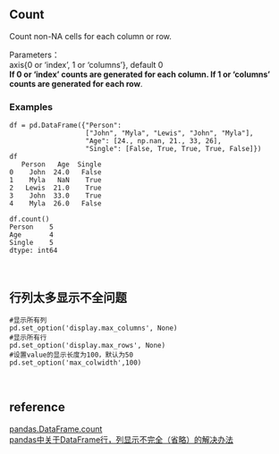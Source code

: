 ## Count
Count non-NA cells for each column or row.

Parameters：  
axis{0 or ‘index’, 1 or ‘columns’}, default 0  
**If 0 or ‘index’ counts are generated for each column. If 1 or ‘columns’ counts are generated for each row**.

### Examples
```
df = pd.DataFrame({"Person":
                   ["John", "Myla", "Lewis", "John", "Myla"],
                   "Age": [24., np.nan, 21., 33, 26],
                   "Single": [False, True, True, True, False]})
df
   Person   Age  Single
0    John  24.0   False
1    Myla   NaN    True
2   Lewis  21.0    True
3    John  33.0    True
4    Myla  26.0   False
```
```
df.count()
Person    5
Age       4
Single    5
dtype: int64
```

&nbsp;
## 行列太多显示不全问题
```
#显示所有列
pd.set_option('display.max_columns', None)
#显示所有行
pd.set_option('display.max_rows', None)
#设置value的显示长度为100，默认为50
pd.set_option('max_colwidth',100)
```

&nbsp;
## reference
[pandas.DataFrame.count](https://pandas.pydata.org/pandas-docs/stable/reference/api/pandas.DataFrame.count.html)  
[pandas中关于DataFrame行，列显示不完全（省略）的解决办法](https://blog.csdn.net/weekdawn/article/details/81389865)
